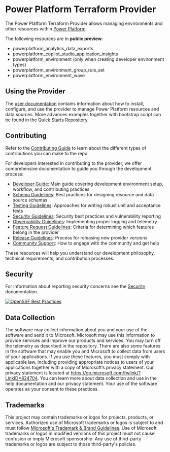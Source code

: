 # Power Platform Terraform Provider

The Power Platform Terraform Provider allows managing environments and other resources within [Power Platform](https://powerplatform.microsoft.com/).

The following resources are in **public preview**:

- powerplatform_analytics_data_exports
- powerplatform_copilot_studio_application_insights
- powerplatform_environment (only when creating developer environment types)
- powerplatform_environment_group_rule_set
- powerplatform_environment_wave

## Using the Provider

The [user documentation](https://microsoft.github.io/terraform-provider-power-platform) contains information about how to install, configure, and use the provider to manage Power Platform resources and data sources. More advances examples together with bootstrap script can be found in the [Quick Starts Repository](https://github.com/microsoft/power-platform-terraform-quickstarts).

## Contributing

Refer to the [Contributing Guide](/CONTRIBUTING.md) to learn about the different types of contributions you can make to the repo.

For developers interested in contributing to the provider, we offer comprehensive documentation to guide you through the development process:

- [Developer Guide](DEVELOPER.md): Main guide covering development environment setup, workflow, and contributing practices
- [Schema Guidelines](/devdocs/schema_guidelines.md): Best practices for designing resource and data source schemas
- [Testing Guidelines](/devdocs/testing_guidelines.md): Approaches for writing robust unit and acceptance tests
- [Security Guidelines](/devdocs/security_guidelines.md): Security best practices and vulnerability reporting
- [Observability Guidelines](/devdocs/observability_guidelines.md): Implementing proper logging and telemetry
- [Feature Request Guidelines](/devdocs/feature_request_guidelines.md): Criteria for determining which features belong in the provider
- [Release Guidelines](/devdocs/release_guidelines.md): Process for releasing new provider versions
- [Community Support](/devdocs/community_support.md): How to engage with the community and get help

These resources will help you understand our development philosophy, technical requirements, and contribution processes.

## Security

For information about reporting security concerns see the [Security](SECURITY.md) documentation.

[![OpenSSF Best Practices](https://www.bestpractices.dev/projects/8714/badge)](https://www.bestpractices.dev/projects/8714)

## Data Collection

The software may collect information about you and your use of the software and send it to Microsoft. Microsoft may use this information to provide services and improve our products and services. You may turn off the telemetry as described in the repository. There are also some features in the software that may enable you and Microsoft to collect data from users of your applications. If you use these features, you must comply with applicable law, including providing appropriate notices to users of your applications together with a copy of Microsoft’s privacy statement. Our privacy statement is located at <https://go.microsoft.com/fwlink/?LinkID=824704>. You can learn more about data collection and use in the help documentation and our privacy statement. Your use of the software operates as your consent to these practices.

## Trademarks

This project may contain trademarks or logos for projects, products, or services. Authorized use of Microsoft trademarks or logos is subject to and must follow [Microsoft's Trademark & Brand Guidelines](https://www.microsoft.com/legal/intellectualproperty/trademarks/usage/general). Use of Microsoft trademarks or logos in modified versions of this project must not cause confusion or imply Microsoft sponsorship. Any use of third-party trademarks or logos are subject to those third-party's policies.
